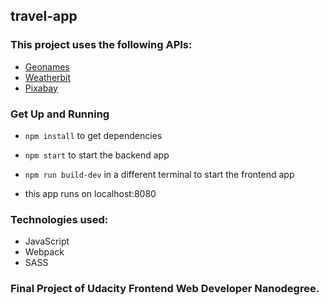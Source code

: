 ## travel-app

### This project uses the following APIs:
- [Geonames](http://www.geonames.org/export/web-services.html)
- [Weatherbit](https://www.weatherbit.io/account/create)
- [Pixabay](https://pixabay.com/api/docs/)

### Get Up and Running
- ```npm install``` to get dependencies
- ```npm start``` to start the backend app
- ```npm run build-dev``` in a different terminal to start the frontend app

- this app runs on localhost:8080

### Technologies used:
* JavaScript
* Webpack
* SASS

### Final Project of Udacity Frontend Web Developer Nanodegree.

